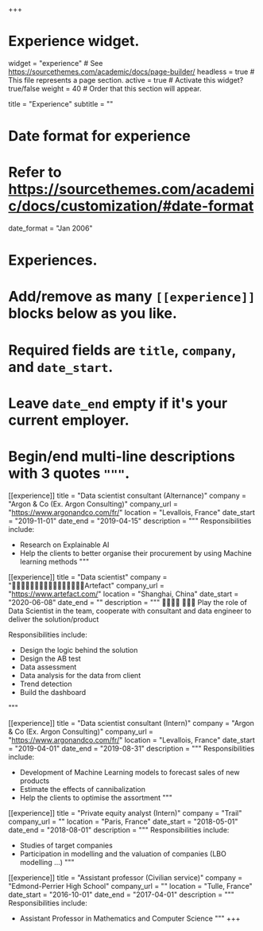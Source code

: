 +++
# Experience widget.
widget = "experience"  # See https://sourcethemes.com/academic/docs/page-builder/
headless = true  # This file represents a page section.
active = true  # Activate this widget? true/false
weight = 40  # Order that this section will appear.

title = "Experience"
subtitle = ""

# Date format for experience
#   Refer to https://sourcethemes.com/academic/docs/customization/#date-format
date_format = "Jan 2006"

# Experiences.
#   Add/remove as many `[[experience]]` blocks below as you like.
#   Required fields are `title`, `company`, and `date_start`.
#   Leave `date_end` empty if it's your current employer.
#   Begin/end multi-line descriptions with 3 quotes `"""`.

[[experience]]
  title = "Data scientist consultant (Alternance)"
  company = "Argon & Co (Ex. Argon Consulting)"
  company_url = "https://www.argonandco.com/fr/"
  location = "Levallois, France"
  date_start = "2019-11-01"
  date_end = "2019-04-15"
  description = """
  Responsibilities include:
  
  * Research on Explainable AI
  * Help the clients to better organise their procurement by using Machine learning methods
  """

[[experience]]
  title = "Data scientist"
  company = "􏰂􏱙􏱏􏱝􏰯􏰡􏰾􏱏􏰂􏱙􏱏􏱝􏰯􏰡􏰾􏱏Artefact"
  company_url = "https://www.artefact.com/"
  location = "Shanghai, China"
  date_start = "2020-06-08"
  date_end = ""
  description = """
􏰘􏰩􏰡􏱆 􏱏􏱃􏱝 Play the role of Data Scientist in the team, cooperate with consultant and data engineer to deliver the solution/product

  Responsibilities include:
  
  * Design the logic behind the solution
  * Design the AB test
  * Data assessment
  * Data analysis for the data from client
  * Trend detection
  * Build the dashboard
	

  """


[[experience]]
  title = "Data scientist consultant (Intern)"
  company = "Argon & Co (Ex. Argon Consulting)"
  company_url = "https://www.argonandco.com/fr/"
  location = "Levallois, France"
  date_start = "2019-04-01"
  date_end = "2019-08-31"
  description = """
  Responsibilities include:
  
  * Development of Machine Learning models to forecast sales of new products
  * Estimate the effects of cannibalization
  * Help the clients to optimise the assortment
  """

[[experience]]
  title = "Private equity analyst (Intern)"
  company = "Trail"
  company_url = ""
  location = "Paris, France"
  date_start = "2018-05-01"
  date_end = "2018-08-01"
  description = """
  Responsibilities include:
  
  * Studies of target companies
  * Participation in modelling and the valuation of companies (LBO modelling ...)
  """

[[experience]]
  title = "Assistant professor (Civilian service)"
  company = "Edmond-Perrier High School"
  company_url = ""
  location = "Tulle, France"
  date_start = "2016-10-01"
  date_end = "2017-04-01"
  description = """
  Responsibilities include:
  
  * Assistant Professor in Mathematics and Computer Science
   """
+++
